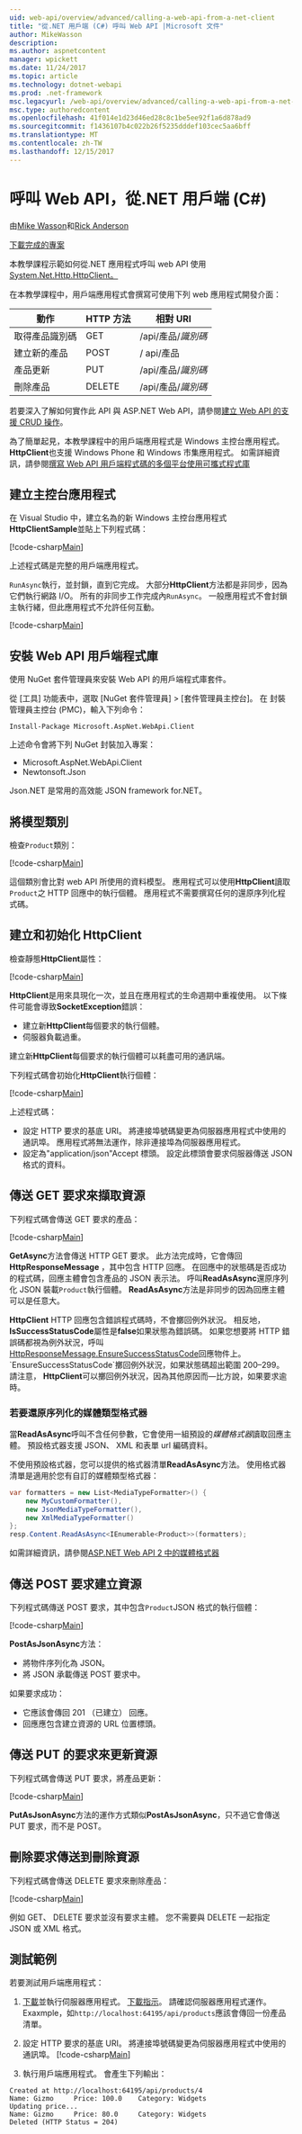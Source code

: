 ```yaml
---
uid: web-api/overview/advanced/calling-a-web-api-from-a-net-client
title: "從.NET 用戶端 (C#) 呼叫 Web API |Microsoft 文件"
author: MikeWasson
description: 
ms.author: aspnetcontent
manager: wpickett
ms.date: 11/24/2017
ms.topic: article
ms.technology: dotnet-webapi
ms.prod: .net-framework
msc.legacyurl: /web-api/overview/advanced/calling-a-web-api-from-a-net-client
msc.type: authoredcontent
ms.openlocfilehash: 41f014e1d23d46ed28c8c1be5ee92f1a6d878ad9
ms.sourcegitcommit: f1436107b4c022b26f5235dddef103cec5aa6bff
ms.translationtype: MT
ms.contentlocale: zh-TW
ms.lasthandoff: 12/15/2017
---
```

<a name="call-a-web-api-from-a-net-client-c"></a>呼叫 Web API，從.NET 用戶端 (C#)
====================
由[Mike Wasson](https://github.com/MikeWasson)和[Rick Anderson](https://twitter.com/RickAndMSFT)

[下載完成的專案](https://github.com/aspnet/Docs/tree/master/aspnet/web-api/overview/advanced/calling-a-web-api-from-a-net-client/sample)

本教學課程示範如何從.NET 應用程式呼叫 web API 使用[System.Net.Http.HttpClient。](https://msdn.microsoft.com/en-us/library/system.net.http.httpclient(v=vs.110).aspx)

在本教學課程中，用戶端應用程式會撰寫可使用下列 web 應用程式開發介面：

| 動作 | HTTP 方法 | 相對 URI |
| --- | --- | --- |
| 取得產品識別碼 | GET | /api/產品/*識別碼* |
| 建立新的產品 | POST | / api/產品 |
| 產品更新 | PUT | /api/產品/*識別碼* |
| 刪除產品 | DELETE | /api/產品/*識別碼* |

若要深入了解如何實作此 API 與 ASP.NET Web API，請參閱[建立 Web API 的支援 CRUD 操作](xref:web-api/overview/getting-started-with-aspnet-web-api/tutorial-your-first-web-api
)。

為了簡單起見，本教學課程中的用戶端應用程式是 Windows 主控台應用程式。 **HttpClient**也支援 Windows Phone 和 Windows 市集應用程式。 如需詳細資訊，請參閱[撰寫 Web API 用戶端程式碼的多個平台使用可攜式程式庫](https://blogs.msdn.com/b/webdev/archive/2013/07/19/writing-web-api-client-code-for-multiple-platforms-using-portable-libraries.aspx)

<a id="CreateConsoleApp"></a>
## <a name="create-the-console-application"></a>建立主控台應用程式

在 Visual Studio 中，建立名為的新 Windows 主控台應用程式**HttpClientSample**並貼上下列程式碼：

[!code-csharp[Main](calling-a-web-api-from-a-net-client/sample/client/Program.cs?name=snippet_all)]

上述程式碼是完整的用戶端應用程式。

`RunAsync`執行，並封鎖，直到它完成。 大部分**HttpClient**方法都是非同步，因為它們執行網路 I/O。 所有的非同步工作完成內`RunAsync`。 一般應用程式不會封鎖主執行緒，但此應用程式不允許任何互動。

[!code-csharp[Main](calling-a-web-api-from-a-net-client/sample/client/Program.cs?name=snippet_run)]

<a id="InstallClientLib"></a>
## <a name="install-the-web-api-client-libraries"></a>安裝 Web API 用戶端程式庫

使用 NuGet 套件管理員來安裝 Web API 的用戶端程式庫套件。

從 [工具] 功能表中，選取 [NuGet 套件管理員] > [套件管理員主控台]。 在 封裝管理員主控台 (PMC)，輸入下列命令：

`Install-Package Microsoft.AspNet.WebApi.Client`

上述命令會將下列 NuGet 封裝加入專案：

* Microsoft.AspNet.WebApi.Client
* Newtonsoft.Json

Json.NET 是常用的高效能 JSON framework for.NET。

<a id="AddModelClass"></a>
## <a name="add-a-model-class"></a>將模型類別

檢查`Product`類別：

[!code-csharp[Main](calling-a-web-api-from-a-net-client/sample/client/Program.cs?name=snippet_prod)]

這個類別會比對 web API 所使用的資料模型。 應用程式可以使用**HttpClient**讀取`Product`之 HTTP 回應中的執行個體。 應用程式不需要撰寫任何的還原序列化程式碼。

<a id="InitClient"></a>
## <a name="create-and-initialize-httpclient"></a>建立和初始化 HttpClient

檢查靜態**HttpClient**屬性：

[!code-csharp[Main](calling-a-web-api-from-a-net-client/sample/client/Program.cs?name=snippet_HttpClient)]

**HttpClient**是用來具現化一次，並且在應用程式的生命週期中重複使用。 以下條件可能會導致**SocketException**錯誤：

* 建立新**HttpClient**每個要求的執行個體。
* 伺服器負載過重。

建立新**HttpClient**每個要求的執行個體可以耗盡可用的通訊端。

下列程式碼會初始化**HttpClient**執行個體：

[!code-csharp[Main](calling-a-web-api-from-a-net-client/sample/client/Program.cs?name=snippet5)]

上述程式碼：

* 設定 HTTP 要求的基底 URI。 將連接埠號碼變更為伺服器應用程式中使用的通訊埠。 應用程式將無法運作，除非連接埠為伺服器應用程式。
* 設定為"application/json"Accept 標頭。 設定此標頭會要求伺服器傳送 JSON 格式的資料。

<a id="GettingResource"></a>
## <a name="send-a-get-request-to-retrieve-a-resource"></a>傳送 GET 要求來擷取資源

下列程式碼會傳送 GET 要求的產品：

[!code-csharp[Main](calling-a-web-api-from-a-net-client/sample/client/Program.cs?name=snippet_GetProductAsync)]

**GetAsync**方法會傳送 HTTP GET 要求。 此方法完成時，它會傳回**HttpResponseMessage** ，其中包含 HTTP 回應。 在回應中的狀態碼是否成功的程式碼，回應主體會包含產品的 JSON 表示法。 呼叫**ReadAsAsync**還原序列化 JSON 裝載`Product`執行個體。 **ReadAsAsync**方法是非同步的因為回應主體可以是任意大。

**HttpClient** HTTP 回應包含錯誤程式碼時，不會擲回例外狀況。 相反地， **IsSuccessStatusCode**屬性是**false**如果狀態為錯誤碼。 如果您想要將 HTTP 錯誤碼都視為例外狀況，呼叫[HttpResponseMessage.EnsureSuccessStatusCode](https://msdn.microsoft.com/en-us/library/system.net.http.httpresponsemessage.ensuresuccessstatuscode(v=vs.110).aspx)回應物件上。 `EnsureSuccessStatusCode`擲回例外狀況，如果狀態碼超出範圍 200&ndash;299。 請注意， **HttpClient**可以擲回例外狀況，因為其他原因而&mdash;比方說，如果要求逾時。

<a id="MediaTypeFormatters"></a>
### <a name="media-type-formatters-to-deserialize"></a>若要還原序列化的媒體類型格式器

當**ReadAsAsync**呼叫不含任何參數，它會使用一組預設的*媒體格式器*讀取回應主體。 預設格式器支援 JSON、 XML 和表單 url 編碼資料。

不使用預設格式器，您可以提供的格式器清單**ReadAsAsync**方法。  使用格式器清單是適用於您有自訂的媒體類型格式器：

```csharp
var formatters = new List<MediaTypeFormatter>() {
    new MyCustomFormatter(),
    new JsonMediaTypeFormatter(),
    new XmlMediaTypeFormatter()
};
resp.Content.ReadAsAsync<IEnumerable<Product>>(formatters);
```

如需詳細資訊，請參閱[ASP.NET Web API 2 中的媒體格式器](../formats-and-model-binding/media-formatters.md)

## <a name="sending-a-post-request-to-create-a-resource"></a>傳送 POST 要求建立資源

下列程式碼傳送 POST 要求，其中包含`Product`JSON 格式的執行個體：

[!code-csharp[Main](calling-a-web-api-from-a-net-client/sample/client/Program.cs?name=snippet_CreateProductAsync)]

**PostAsJsonAsync**方法：

* 將物件序列化為 JSON。
* 將 JSON 承載傳送 POST 要求中。

如果要求成功：

* 它應該會傳回 201 （已建立） 回應。
* 回應應包含建立資源的 URL 位置標頭。

<a id="PuttingResource"></a>
## <a name="sending-a-put-request-to-update-a-resource"></a>傳送 PUT 的要求來更新資源

下列程式碼會傳送 PUT 要求，將產品更新：

[!code-csharp[Main](calling-a-web-api-from-a-net-client/sample/client/Program.cs?name=snippet_UpdateProductAsync)]

**PutAsJsonAsync**方法的運作方式類似**PostAsJsonAsync**，只不過它會傳送 PUT 要求，而不是 POST。

<a id="DeletingResource"></a>
## <a name="sending-a-delete-request-to-delete-a-resource"></a>刪除要求傳送到刪除資源

下列程式碼會傳送 DELETE 要求來刪除產品：

[!code-csharp[Main](calling-a-web-api-from-a-net-client/sample/client/Program.cs?name=snippet_DeleteProductAsync)]

例如 GET、 DELETE 要求並沒有要求主體。 您不需要與 DELETE 一起指定 JSON 或 XML 格式。

## <a name="test-the-sample"></a>測試範例

若要測試用戶端應用程式：

1. [下載](https://github.com/aspnet/Docs/tree/master/aspnet/web-api/overview/advanced/calling-a-web-api-from-a-net-client/sample/server)並執行伺服器應用程式。 [下載指示](https://docs.microsoft.com/en-us/aspnet/core/tutorials/#how-to-download-a-sample)。 請確認伺服器應用程式運作。 Exaxmple，如`http://localhost:64195/api/products`應該會傳回一份產品清單。
2. 設定 HTTP 要求的基底 URI。 將連接埠號碼變更為伺服器應用程式中使用的通訊埠。
    [!code-csharp[Main](calling-a-web-api-from-a-net-client/sample/client/Program.cs?name=snippet5&highlight=2)]

3. 執行用戶端應用程式。 會產生下列輸出：

 ```console
 Created at http://localhost:64195/api/products/4
Name: Gizmo     Price: 100.0    Category: Widgets
Updating price...
Name: Gizmo     Price: 80.0     Category: Widgets
Deleted (HTTP Status = 204)
```
